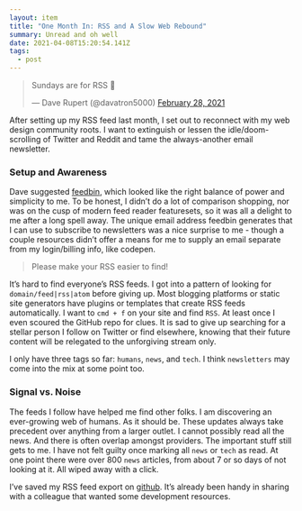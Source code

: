 ```yaml
---
layout: item
title: "One Month In: RSS and A Slow Web Rebound"
summary: Unread and oh well
date: 2021-04-08T15:20:54.141Z
tags:
  - post
---
```

<blockquote class="twitter-tweet"><p lang="en" dir="ltr">Sundays are for RSS 🦝</p>— Dave Rupert (@davatron5000) <a href="[https://twitter.com/davatron5000/status/1366057220950130688?ref_src=twsrc^tfw](https://twitter.com/davatron5000/status/1366057220950130688?ref_src=twsrc%5Etfw "‌")">February 28, 2021</a></blockquote> <script async src="[https://platform.twitter.com/widgets.js](https://platform.twitter.com/widgets.js "‌")" charset="utf-8"></script>

After setting up my RSS feed last month, I set out to reconnect with my web design community roots. I want to extinguish or lessen the idle/doom-scrolling of Twitter and Reddit and tame the always-another email newsletter.

### Setup and Awareness

Dave suggested [feedbin](https://feedbin.com "‌"), which looked like the right balance of power and simplicity to me. To be honest, I didn’t do a lot of comparison shopping, nor was on the cusp of modern feed reader featuresets, so it was all a delight to me after a long spell away. The unique email address feedbin generates that I can use to subscribe to newsletters was a nice surprise to me - though a couple resources didn’t offer a means for me to supply an email separate from my login/billing info, like codepen.

> Please make your RSS easier to find!

It’s hard to find everyone’s RSS feeds. I got into a pattern of looking for `domain/feed|rss|atom` before giving up. Most blogging platforms or static site generators have plugins or templates that create RSS feeds automatically. I want to `cmd + f` on your site and find `RSS`. At least once I even scoured the GitHub repo for clues. It is sad to give up searching for a stellar person I follow on Twitter or find elsewhere, knowing that their future content will be relegated to the unforgiving stream only.

I only have three tags so far: `humans`, `news`, and `tech`. I think `newsletters` may come into the mix at some point too.

### Signal vs. Noise

The feeds I follow have helped me find other folks. I am discovering an ever-growing web of humans. As it should be. These updates always take precedent over anything from a larger outlet. I cannot possibly read all the news. And there is often overlap amongst providers. The important stuff still gets to me. I have not felt guilty once marking all `news` or `tech` as read. At one point there were over 800 `news` articles, from about 7 or so days of not looking at it. All wiped away with a click.

I’ve saved my RSS feed export on [github](https://github.com/bmuenzenmeyer/rss/blob/main/subscriptions.xml "‌"). It’s already been handy in sharing with a colleague that wanted some development resources.